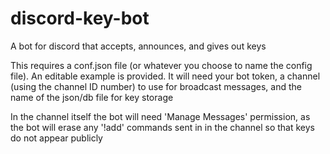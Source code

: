 # discord-key-bot
A bot for discord that accepts, announces, and gives out keys

This requires a conf.json file (or whatever you choose to name the config file). An editable example is provided. It will need your bot token, a channel (using the channel ID number) to use for broadcast messages, and the name of the json/db file for key storage

In the channel itself the bot will need 'Manage Messages' permission, as the bot will erase any '!add' commands sent in in the channel so that keys do not appear publicly
